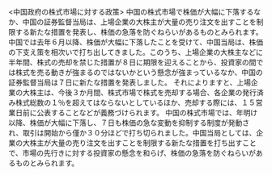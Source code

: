 <中国政府の株式市場に対する政策>
中国の株式市場で株価が大幅に下落するなか、中国の証券監督当局は、上場企業の大株主が大量の売り注文を出すことを制限する新たな措置を発表し、株価の急落を防ぐねらいがあるものとみられます。
中国では去年６月以降、株価が大幅に下落したことを受けて、中国当局は、株価の下支え策を相次いで打ち出してきました。このうち、上場企業の大株主などに半年間、株式の売却を禁じた措置が８日に期限を迎えることから、投資家の間では株式を売る動きが強まるのではないかという懸念が強まっているなか、中国の証券監督当局は７日に新たな措置を発表しました。
それによりますと、上場企業の大株主は、今後３か月間、株式市場で株式を売却する場合、各企業の発行済み株式総数の１％を超えてはならないとしているほか、売却する際には、１５営業日前に公表することなどが義務づけられます。
中国の株式市場では、年明け以降、株価が大幅に下落し、７日も株価の急な変動を抑制する制度が発動され、取引は開始から僅か３０分ほどで打ち切られました。中国当局としては、企業の大株主が大量の売り注文を出すことを制限する新たな措置を打ち出すことで、市場の先行きに対する投資家の懸念を和らげ、株価の急落を防ぐねらいがあるものとみられます。
